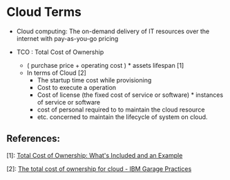 # Cloud Terms

- Cloud computing: The on-demand delivery of IT resources over the internet with pay-as-you-go pricing

- TCO : Total Cost of Ownership
  - ( purchase price + operating cost ) * assets lifespan [1]
  - In terms of Cloud [2]
    - The startup time cost while provisioning
    - Cost to execute a operation
    - Cost of license (the fixed cost of service or software) * instances of service or software
    - cost of personal required to to maintain the cloud resource
    - etc. concerned to maintain the lifecycle of system on cloud. 

## References:

[1]: [Total Cost of Ownership: What's Included and an Example](https://www.investopedia.com/terms/t/totalcostofownership.asp)

[2]: [The total cost of ownership for cloud - IBM Garage Practices](https://www.ibm.com/garage/method/practices/discover/total-cost-ownership-cloud)
